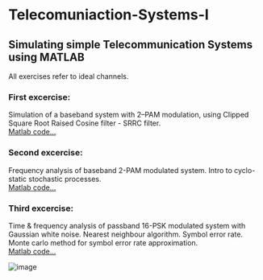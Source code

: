 # Telecomuniaction-Systems-I
## Simulating simple Telecommunication Systems using MATLAB
All exercises refer to ideal channels.

### First excercise:

Simulation of a baseband system with 2–PAM modulation, using
Clipped Square Root Raised Cosine filter - SRRC filter.<br />
[Matlab code...](https://github.com/smichailidis2/Telecomuniaction-Systems-I/blob/main/lab1/exersice_1_smichailidis2_2020030080.m)

### Second excercise:

Frequency analysis of baseband 2-PAM modulated system.
Intro to cyclo-static stochastic processes.<br />
[Matlab code...](https://github.com/smichailidis2/Telecomuniaction-Systems-I/blob/main/lab2/exercise_2.m)

### Third excercise:

Time & frequency analysis of passband 16-PSK modulated system with Gaussian white noise.
Nearest neighbour algorithm.
Symbol error rate. Monte carlo method for symbol error rate approximation.<br />
[Matlab code...](https://github.com/smichailidis2/Telecomuniaction-Systems-I/blob/main/lab3/exercise_3.m)

![image](https://user-images.githubusercontent.com/82328705/224491658-6980c355-766d-4ef4-98e4-6f616d5c9caf.png)


